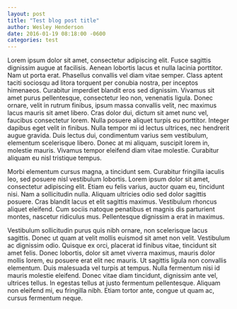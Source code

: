 ```yaml
---
layout: post
title: "Test blog post title"
author: Wesley Henderson
date: 2016-01-19 08:18:00 -0600
categories: test
---
```


Lorem ipsum dolor sit amet, consectetur adipiscing elit. Fusce sagittis dignissim augue at facilisis. Aenean lobortis lacus et nulla lacinia porttitor. Nam ut porta erat. Phasellus convallis vel diam vitae semper. Class aptent taciti sociosqu ad litora torquent per conubia nostra, per inceptos himenaeos. Curabitur imperdiet blandit eros sed dignissim. Vivamus sit amet purus pellentesque, consectetur leo non, venenatis ligula. Donec ornare, velit in rutrum finibus, ipsum massa convallis velit, nec maximus lacus mauris sit amet libero. Cras dolor dui, dictum sit amet nunc vel, faucibus consectetur lorem. Nulla posuere aliquet turpis eu porttitor. Integer dapibus eget velit in finibus. Nulla tempor mi id lectus ultrices, nec hendrerit augue gravida. Duis lectus dui, condimentum varius sem vestibulum, elementum scelerisque libero. Donec at mi aliquam, suscipit lorem in, molestie mauris. Vivamus tempor eleifend diam vitae molestie. Curabitur aliquam eu nisl tristique tempus.

Morbi elementum cursus magna, a tincidunt sem. Curabitur fringilla iaculis leo, sed posuere nisl vestibulum lobortis. Lorem ipsum dolor sit amet, consectetur adipiscing elit. Etiam eu felis varius, auctor quam eu, tincidunt nisi. Nam a sollicitudin nulla. Aliquam ultricies odio sed dolor sagittis posuere. Cras blandit lacus et elit sagittis maximus. Vestibulum rhoncus aliquet eleifend. Cum sociis natoque penatibus et magnis dis parturient montes, nascetur ridiculus mus. Pellentesque dignissim a erat in maximus.

Vestibulum sollicitudin purus quis nibh ornare, non scelerisque lacus sagittis. Donec ut quam at velit mollis euismod sit amet non velit. Vestibulum ac dignissim odio. Quisque ex orci, placerat id finibus vitae, tincidunt sit amet felis. Donec lobortis, dolor sit amet viverra maximus, mauris dolor mollis lorem, eu posuere erat elit nec mauris. Ut sagittis ligula non convallis elementum. Duis malesuada vel turpis at tempus. Nulla fermentum nisi id mauris molestie eleifend. Donec vitae diam tincidunt, dignissim ante vel, ultrices tellus. In egestas tellus at justo fermentum pellentesque. Aliquam non eleifend mi, eu fringilla nibh. Etiam tortor ante, congue ut quam ac, cursus fermentum neque.
